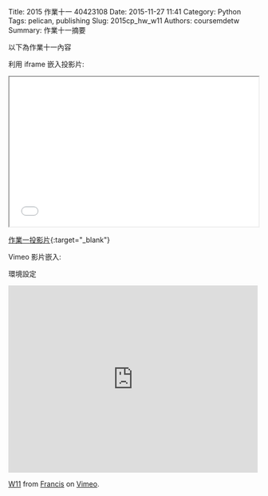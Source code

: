Title: 2015 作業十一 40423108
Date: 2015-11-27 11:41
Category: Python
Tags: pelican, publishing
Slug: 2015cp_hw_w11
Authors: coursemdetw
Summary: 作業十一摘要

以下為作業十一內容

利用 iframe 嵌入投影片:

<iframe src="40423108_cp_w11_p.html" width="500" height="300"></iframe>

[作業一投影片](40423108_cp_w11_p.html){:target="_blank"}

Vimeo 影片嵌入:

環境設定

<iframe src="https://player.vimeo.com/video/147701181" width="500" height="375" frameborder="0" webkitallowfullscreen mozallowfullscreen allowfullscreen></iframe> <p><a href="https://vimeo.com/147701181">W11</a> from <a href="https://vimeo.com/user44878391">Francis</a> on <a href="https://vimeo.com">Vimeo</a>.</p>